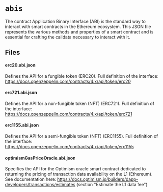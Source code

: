 # `abis`
The contract Application Binary Interface (ABI) is the standard way to interact with smart contracts in the Ethereum ecosystem. This JSON file represents the various methods and properties of a smart contract and is essential for crafting the calldata necessary to interact with it.

## Files

#### erc20.abi.json
Defines the API for a fungible token (ERC20).
Full definition of the interface: https://docs.openzeppelin.com/contracts/4.x/api/token/erc20

#### erc721.abi.json
Defines the API for a non-fungible token (NFT) (ERC721).
Full definition of the interface: https://docs.openzeppelin.com/contracts/4.x/api/token/erc721

#### erc1155.abi.json
Defines the API for a semi-fungible token (NFT) (ERC1155).
Full definition of the interface: https://docs.openzeppelin.com/contracts/4.x/api/token/erc1155

#### optimismGasPriceOracle.abi.json
Specifies the API for the Optimism oracle smart contract dedicated to returning the pricing of transaction data availability on the L1 (Ethereum).
See documentation here: https://docs.optimism.io/builders/dapp-developers/transactions/estimates (section "Estimate the L1 data fee")